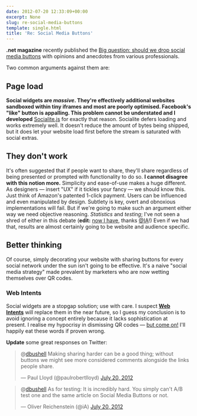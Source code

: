 ```yaml
---
date: 2012-07-20 12:33:09+00:00
excerpt: None
slug: re-social-media-buttons
template: single.html
title: 'Re: Social Media Buttons'
---
```


**.net magazine** recently published the [Big question: should we drop social media buttons](http://www.netmagazine.com/features/big-question-should-we-drop-social-media-buttons) with opinions and anecdotes from various professionals.

Two common arguments against them are:

## Page load

**Social widgets are _massive_. They're effectively additional websites sandboxed within tiny iframes and most are poorly optimised. Facebook's "like" button is appalling. This problem cannot be understated and I developed** [Socialite.js](http://socialitejs.com) for exactly that reason. Socialite defers loading and works extremely well. It doesn't reduce the amount of bytes being shipped, but it does let your website load first before the stream is saturated with social extras.

## They don't work

It's often suggested that if people want to share, they'll share regardless of being presented or prompted with functionality to do so. **I cannot disagree with this notion more.** Simplicity and ease-of-use makes a huge different. As designers — insert "UX" if it tickles your fancy — we should know this. Just think of Amazon's patented 1-click payment. Users can be influenced and even manipulated by design. Subtlety is key, overt and obnoxious implementations will fail. But if we're going to make such an argument either way we need objective reasoning. _Statistics_ and _testing_; I've not seen a shred of either in this debate (**edit:** [now I have](http://informationarchitects.net/blog/sweep-the-sleaze-reactions/), thanks [@IA](http://twitter.com/IA)!) Even if we had that, results are almost certainly going to be website and audience specific.

## Better thinking

Of course, simply decorating your website with sharing buttons for every social network under the sun isn't going to be effective. It's a naive "social media strategy" made prevalent by marketers who are now wetting themselves over QR codes.

### Web Intents

Social widgets are a stopgap solution; use with care. I suspect **[Web Intents](http://webintents.org/)** will replace them in the near future, so I guess my conclusion is to avoid ignoring a concept entirely because it lacks sophistication at present. I realise my hypocrisy in dismissing QR codes — [but come on!](http://picturesofpeoplescanningqrcodes.tumblr.com/) I'll happily eat these words if proven wrong.

**Update** some great responses on Twitter:

> @[dbushell](https://twitter.com/dbushell) Making sharing harder can be a good thing; without buttons we might see more considered comments alongside the links people share.
>
> — Paul Lloyd (@paulrobertlloyd) [July 20, 2012](https://twitter.com/paulrobertlloyd/status/226316299146493953)

> @[dbushell](https://twitter.com/dbushell) As for testing: It is incredibly hard. You simply can't A/B test one and the same article on Social Media Buttons or not.
>
> — Oliver Reichenstein (@iA) [July 20, 2012](https://twitter.com/iA/status/226313980795297795)

